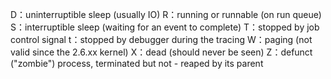 D：uninterruptible sleep (usually IO)
R：running or runnable (on run queue)
S：interruptible sleep (waiting for an event to complete)
T：stopped by job control signal
t：stopped by debugger during the tracing
W：paging (not valid since the 2.6.xx kernel)
X：dead (should never be seen)
Z：defunct ("zombie") process, terminated but not - reaped by its parent
